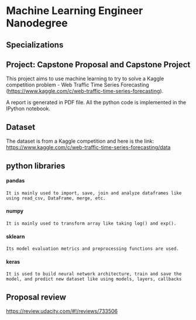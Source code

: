 # Machine Learning Engineer Nanodegree
## Specializations
## Project: Capstone Proposal and Capstone Project

This project aims to use machine learning to try to solve a Kaggle competition problem - Web Traffic Time Series Forecasting (https://www.kaggle.com/c/web-traffic-time-series-forecasting). 

A report is generated in PDF file. All the python code is implemented in the IPython notebook.


## Dataset

The dataset is from a Kaggle competition and here is the link:
https://www.kaggle.com/c/web-traffic-time-series-forecasting/data


## python libraries

#### pandas
	It is mainly used to import, save, join and analyze dataframes like using read_csv, DataFrame, merge, etc.

#### numpy
	It is mainly used to transform array like taking log() and exp().

#### sklearn
	Its model evaluation metrics and preprocessing functions are used.
	
#### keras
	It is used to build neural network architecture, train and save the model, and predict new dataset like using models, layers, callbacks


## Proposal review

https://review.udacity.com/#!/reviews/733506
